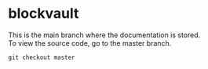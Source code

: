 # blockvault

This is the main branch where the documentation is stored.  
To view the source code, go to the master branch.
```
git checkout master
```
